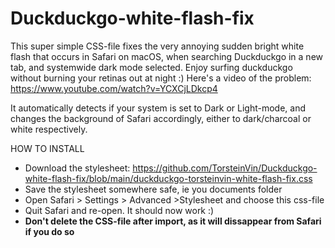 # Duckduckgo-white-flash-fix
This super simple CSS-file fixes the very annoying sudden bright white flash that occurs in Safari on macOS, when searching Duckduckgo in a new tab, and systemwide dark mode selected. Enjoy surfing duckduckgo without burning your retinas out at night :) Here's a video of the problem: https://www.youtube.com/watch?v=YCXCjLDkcp4

It automatically detects if your system is set to Dark or Light-mode, and changes the background of Safari accordingly, either to dark/charcoal or white respectively. 

HOW TO INSTALL

- Download the stylesheet: https://github.com/TorsteinVin/Duckduckgo-white-flash-fix/blob/main/duckduckgo-torsteinvin-white-flash-fix.css
- Save the stylesheet somewhere safe, ie you documents folder
- Open Safari > Settings > Advanced >Stylesheet and choose this css-file
- Quit Safari and re-open. It should now work :) 
- **Don't delete the CSS-file after import, as it will dissappear from Safari if you do so**

